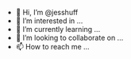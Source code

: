 - 👋 Hi, I’m @jesshuff
- 👀 I’m interested in ...
- 🌱 I’m currently learning ...
- 💞️ I’m looking to collaborate on ...
- 📫 How to reach me ...

<!---
jesshuff/jesshuff is a ✨ special ✨ repository because its `README.md` (this file) appears on your GitHub profile.
You can click the Preview link to take a look at your changes.
--->
